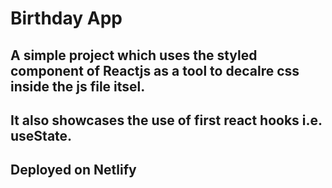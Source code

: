 # Birthday App

## A simple project which uses the styled component of Reactjs as a tool to decalre css inside the js file itsel.

## It also showcases the use of first react hooks i.e. useState.

## Deployed on Netlify
